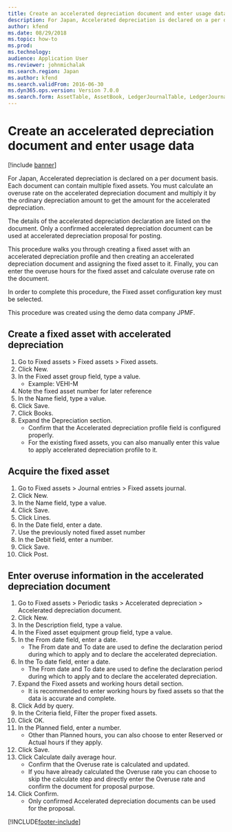 ```yaml
---
title: Create an accelerated depreciation document and enter usage data
description: For Japan, Accelerated depreciation is declared on a per document basis.
author: kfend
ms.date: 08/29/2018
ms.topic: how-to
ms.prod: 
ms.technology: 
audience: Application User
ms.reviewer: johnmichalak
ms.search.region: Japan
ms.author: kfend
ms.search.validFrom: 2016-06-30
ms.dyn365.ops.version: Version 7.0.0
ms.search.form: AssetTable, AssetBook, LedgerJournalTable, LedgerJournalTransAsset, AssetAcceleratedDepDocument_JP, SysQueryForm
---
```

# Create an accelerated depreciation document and enter usage data

[!include [banner](../../includes/banner.md)]

For Japan, Accelerated depreciation is declared on a per document basis. Each document can contain multiple fixed assets. You must calculate an overuse rate on the accelerated depreciation document and multiply it by the ordinary depreciation amount to get the amount for the accelerated depreciation. 



The details of the accelerated depreciation declaration are listed on the document. Only a confirmed accelerated depreciation document can be used at accelerated depreciation proposal for posting. 



This procedure walks you through creating a fixed asset with an accelerated depreciation profile and then creating an accelerated depreciation document and assigning the fixed asset to it. Finally, you can enter the overuse hours for the fixed asset and calculate overuse rate on the document.



In order to complete this procedure, the Fixed asset configuration key must be selected.



This procedure was created using the demo data company JPMF.


## Create a fixed asset with accelerated depreciation
1. Go to Fixed assets > Fixed assets > Fixed assets.
2. Click New.
3. In the Fixed asset group field, type a value.
    * Example: VEHI-M  
4. Note the fixed asset number for later reference
5. In the Name field, type a value.
6. Click Save.
7. Click Books.
8. Expand the Depreciation section.
    * Confirm that the Accelerated depreciation profile field is configured properly.  
    * For the existing fixed assets, you can also manually enter this value to apply accelerated depreciation profile to it.  

## Acquire the fixed asset
1. Go to Fixed assets > Journal entries > Fixed assets journal.
2. Click New.
3. In the Name field, type a value.
4. Click Save.
5. Click Lines.
6. In the Date field, enter a date.
7. Use the previously noted fixed asset number
8. In the Debit field, enter a number.
9. Click Save.
10. Click Post.

## Enter overuse information in the accelerated depreciation document
1. Go to Fixed assets > Periodic tasks > Accelerated depreciation > Accelerated depreciation document.
2. Click New.
3. In the Description field, type a value.
4. In the Fixed asset equipment group field, type a value.
5. In the From date field, enter a date.
    * The From date and To date are used to define the declaration period during which to apply and to declare the accelerated depreciation.  
6. In the To date field, enter a date.
    * The From date and To date are used to define the declaration period during which to apply and to declare the accelerated depreciation.  
7. Expand the Fixed assets and working hours detail section.
    * It is recommended to enter working hours by fixed assets so that the data is accurate and complete.  
8. Click Add by query.
9. In the Criteria field, Filter the proper fixed assets.
10. Click OK.
11. In the Planned field, enter a number.
    * Other than Planned hours, you can also choose to enter Reserved or Actual hours if they apply.  
12. Click Save.
13. Click Calculate daily average hour.
    * Confirm that the Overuse rate is calculated and updated.  
    * If you have already calculated the Overuse rate you can choose to skip the calculate step and directly enter the Overuse rate and confirm the document for proposal purpose.  
14. Click Confirm.
    * Only confirmed Accelerated depreciation documents can be used for the proposal.  



[!INCLUDE[footer-include](../../../includes/footer-banner.md)]
